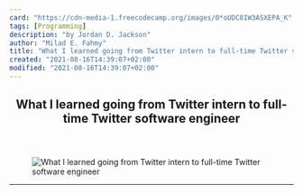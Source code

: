 ```yaml
---
card: "https://cdn-media-1.freecodecamp.org/images/0*oUDC8IW3ASXEPA_K"
tags: [Programming]
description: "by Jordan D. Jackson"
author: "Milad E. Fahmy"
title: "What I learned going from Twitter intern to full-time Twitter software engineer"
created: "2021-08-16T14:39:07+02:00"
modified: "2021-08-16T14:39:07+02:00"
---
```

<div class="site-wrapper">
<main id="site-main" class="site-main outer">
<div class="inner">
<article class="post-full post tag-programming tag-coding tag-tech tag-technology tag-life-lessons ">
<header class="post-full-header">
<h1 class="post-full-title">What I learned going from Twitter intern to full-time Twitter software engineer</h1>
</header>
<figure class="post-full-image">
<picture>
<source media="(max-width: 700px)" sizes="1px" srcset="data:image/gif;base64,R0lGODlhAQABAIAAAAAAAP///yH5BAEAAAAALAAAAAABAAEAAAIBRAA7 1w">
<source media="(min-width: 701px)" sizes="(max-width: 800px) 400px,
(max-width: 1170px) 700px,
1400px" srcset="https://cdn-media-1.freecodecamp.org/images/0*oUDC8IW3ASXEPA_K 300w,
https://cdn-media-1.freecodecamp.org/images/0*oUDC8IW3ASXEPA_K 600w,
https://cdn-media-1.freecodecamp.org/images/0*oUDC8IW3ASXEPA_K 1000w,
https://cdn-media-1.freecodecamp.org/images/0*oUDC8IW3ASXEPA_K 2000w">
<img onerror="this.style.display='none'" src="https://cdn-media-1.freecodecamp.org/images/0*oUDC8IW3ASXEPA_K" alt="What I learned going from Twitter intern to full-time Twitter software engineer">
</picture>
</figure>
<section class="post-full-content">
<div class="post-content medium-migrated-article">
</div>
<hr>
</section>
</article>
</div>
</main>
</div>
<!-- Google Tag Manager (noscript) -->
<!-- End Google Tag Manager (noscript) -->
